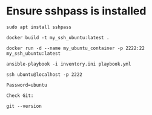 # Ensure sshpass is installed

```
sudo apt install sshpass
```

```
docker build -t my_ssh_ubuntu:latest .
```

```
docker run -d --name my_ubuntu_container -p 2222:22 my_ssh_ubuntu:latest
```

```
ansible-playbook -i inventory.ini playbook.yml
```

```If all tasks complete successfully, you can SSH back into the container to verify:
ssh ubuntu@localhost -p 2222

Password=ubuntu

Check Git:

git --version
```

